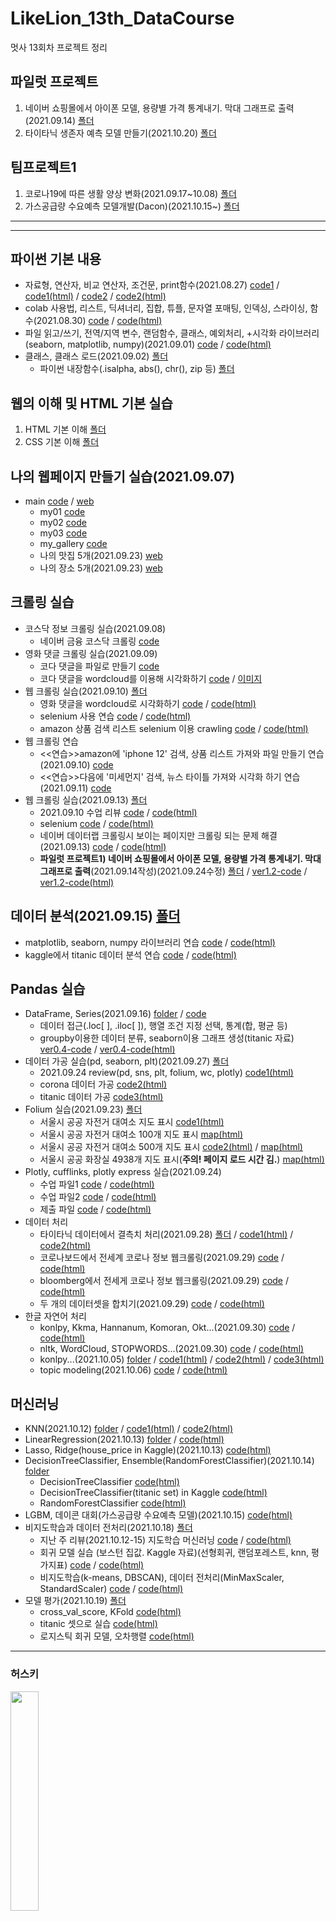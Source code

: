 # LikeLion_13th_DataCourse
멋사 13회차 프로젝트 정리


## 파일럿 프로젝트
  1. 네이버 쇼핑몰에서 아이폰 모델, 용량별 가격 통계내기. 막대 그래프로 출력(2021.09.14) [폴더](https://github.com/kbjung/LikeLion_13th_DataCourse/tree/main/codeclass/2021.09.14(pilot_project))
  2. 타이타닉 생존자 예측 모델 만들기(2021.10.20) [폴더](https://github.com/kbjung/LikeLion_13th_DataCourse/tree/main/codeclass/2021.10.20(pilot_project))


## 팀프로젝트1 
  1. 코로나19에 따른 생활 양상 변화(2021.09.17~10.08) [폴더](https://github.com/kbjung/LikeLion_13th_DataCourse/tree/main/TP01)
  2. 가스공급량 수요예측 모델개발(Dacon)(2021.10.15~) [폴더](https://github.com/kbjung/LikeLion_13th_DataCourse/tree/main/TP02)


---
---

## 파이썬 기본 내용
  - 자료형, 연산자, 비교 연산자, 조건문, print함수(2021.08.27) [code1](https://github.com/kbjung/LikeLion_13th_DataCourse/blob/main/codeclass/2021.08.27/01_class.ipynb) / [code1(html)](https://kbjung.github.io/LikeLion_13th_DataCourse/codeclass/2021.08.27/01_class.html) / [code2](https://github.com/kbjung/LikeLion_13th_DataCourse/blob/main/codeclass/2021.08.27/20210827_class_python_basic.ipynb) / [code2(html)](https://kbjung.github.io/LikeLion_13th_DataCourse/codeclass/2021.08.27/20210827_class_python_basic.html)
  - colab 사용법, 리스트, 딕셔너리, 집합, 튜플, 문자열 포매팅, 인덱싱, 스라이싱, 함수(2021.08.30) [code](https://github.com/kbjung/LikeLion_13th_DataCourse/blob/main/codeclass/2021.08.30/2021.08.30_01_colab.ipynb) / [code(html)](https://kbjung.github.io/LikeLion_13th_DataCourse/codeclass/2021.08.30/2021.08.30_01_colab.html)
  - 파일 읽고/쓰기, 전역/지역 변수, 랜덤함수, 클래스, 예외처리, +시각화 라이브러리(seaborn, matplotlib, numpy)(2021.09.01) [code](https://github.com/kbjung/LikeLion_13th_DataCourse/blob/main/codeclass/2021.09.01/2021.09.01_class.ipynb) / [code(html)](https://kbjung.github.io/LikeLion_13th_DataCourse/codeclass/2021.09.01/2021.09.01_class.html)
  - 클래스, 클래스 로드(2021.09.02) [폴더](https://github.com/kbjung/LikeLion_13th_DataCourse/tree/main/codeclass/2021.09.02)
    - 파이썬 내장함수(.isalpha, abs(), chr(), zip 등) [폴더](https://github.com/kbjung/LikeLion_13th_DataCourse/tree/main/codeclass/2021.09.02/fun_pro)


## 웹의 이해 및 HTML 기본 실습
  1. HTML 기본 이해 [폴더](https://github.com/kbjung/LikeLion_13th_DataCourse/tree/main/01_web_html)
  2. CSS 기본 이해 [폴더](https://github.com/kbjung/LikeLion_13th_DataCourse/tree/main/02_css_gallery)


## 나의 웹페이지 만들기 실습(2021.09.07)
 + main [code](https://github.com/kbjung/LikeLion_13th_DataCourse/blob/main/01_web_html/my_web/main.html) / [web](https://kbjung.github.io/LikeLion_13th_DataCourse/01_web_html/my_web/main.html)
    - my01 [code](https://github.com/kbjung/LikeLion_13th_DataCourse/blob/main/01_web_html/my_web/my01.html)
    - my02 [code](https://github.com/kbjung/LikeLion_13th_DataCourse/blob/main/01_web_html/my_web/my02.html)
    - my03 [code](https://github.com/kbjung/LikeLion_13th_DataCourse/blob/main/01_web_html/my_web/my03.html)
    - my_gallery [code](https://github.com/kbjung/LikeLion_13th_DataCourse/blob/main/01_web_html/my_web/15_my_gallery.html)
    - 나의 맛집 5개(2021.09.23) [web](https://kbjung.github.io/LikeLion_13th_DataCourse/01_web_html/my_web/yangjae.html)
    - 나의 장소 5개(2021.09.23) [web](https://kbjung.github.io/LikeLion_13th_DataCourse/01_web_html/my_web/at_highschool.html)


## 크롤링 실습
  + 코스닥 정보 크롤링 실습(2021.09.08)
    - 네이버 금융 코스닥 크롤링 [code](https://github.com/kbjung/LikeLion_13th_DataCourse/blob/main/codeclass/2021.09.08/05_stack_get.py)
  + 영화 댓글 크롤링 실습(2021.09.09)
    - 코다 댓글을 파일로 만들기 [code](https://github.com/kbjung/LikeLion_13th_DataCourse/blob/main/codeclass/2021.09.09/kbj_wordcloud/14_movie.py)
    - 코다 댓글을 wordcloud를 이용해 시각화하기 [code](https://github.com/kbjung/LikeLion_13th_DataCourse/blob/main/codeclass/2021.09.09/kbj_wordcloud/14_movie_vis.py) / [이미지](https://github.com/kbjung/LikeLion_13th_DataCourse/blob/main/codeclass/2021.09.09/kbj_wordcloud/myfig2.png)
  + 웹 크롤링 실습(2021.09.10) [폴더](https://github.com/kbjung/LikeLion_13th_DataCourse/tree/main/codeclass/2021.09.10)
    - 영화 댓글을 wordcloud로 시각화하기 [code](https://github.com/kbjung/LikeLion_13th_DataCourse/blob/main/codeclass/2021.09.10/01_bs%2Cwc.ipynb) / [code(html)](https://kbjung.github.io/LikeLion_13th_DataCourse/codeclass/2021.09.10/01_bs,wc.html)
    - selenium 사용 연습 [code](https://github.com/kbjung/LikeLion_13th_DataCourse/blob/main/codeclass/2021.09.10/02_Selenium_%EC%82%AC%EC%9A%A9%EB%B2%95.ipynb) / [code(html)](https://kbjung.github.io/LikeLion_13th_DataCourse/codeclass/2021.09.10/02_Selenium_사용법.html)
    - amazon 상품 검색 리스트 selenium 이용 crawling [code](https://github.com/kbjung/LikeLion_13th_DataCourse/blob/main/codeclass/2021.09.10/03_%EC%95%84%EB%A7%88%EC%A1%B4_%EC%9B%B9_%ED%81%AC%EB%A1%A4%EB%A7%81.ipynb) / [code(html)](https://kbjung.github.io/LikeLion_13th_DataCourse/codeclass/2021.09.10/03_아마존_웹_크롤링.html)
  + 웹 크롤링 연습
    - <<연습>>amazon에 'iphone 12' 검색, 상품 리스트 가져와 파일 만들기 연습(2021.09.10) [code](https://github.com/kbjung/LikeLion_13th_DataCourse/tree/main/practice/2021.09.10-prac)
    - <<연습>>다음에 '미세먼지' 검색, 뉴스 타이틀 가져와 시각화 하기 연습(2021.09.11) [code](https://github.com/kbjung/LikeLion_13th_DataCourse/blob/main/practice/2021.09.11-prac/2021.09.11-web_crawling%2C%20wordcloud.ipynb)
  + 웹 크롤링 실습(2021.09.13) [폴더](https://github.com/kbjung/LikeLion_13th_DataCourse/tree/main/codeclass/2021.09.13)
    - 2021.09.10 수업 리뷰 [code](https://github.com/kbjung/LikeLion_13th_DataCourse/blob/main/codeclass/2021.09.13/01_class_review.ipynb) / [code(html)](https://kbjung.github.io/LikeLion_13th_DataCourse/codeclass/2021.09.13/01_class_review.html)
    - selenium [code](https://github.com/kbjung/LikeLion_13th_DataCourse/blob/main/codeclass/2021.09.13/02_selenium.ipynb) / [code(html)](https://kbjung.github.io/LikeLion_13th_DataCourse/codeclass/2021.09.13/02_selenium.html)
    - 네이버 데이터랩 크롤링시 보이는 페이지만 크롤링 되는 문제 해결(2021.09.13) [code](https://github.com/kbjung/LikeLion_13th_DataCourse/blob/main/codeclass/2021.09.13/03_class.ipynb) / [code(html)](https://kbjung.github.io/LikeLion_13th_DataCourse/codeclass/2021.09.13/03_class.html)
    - **파일럿 프로젝트1) 네이버 쇼핑몰에서 아이폰 모델, 용량별 가격 통계내기. 막대 그래프로 출력**(2021.09.14작성)(2021.09.24수정) [폴더](https://github.com/kbjung/LikeLion_13th_DataCourse/tree/main/codeclass/2021.09.14(pilot_project)) / [ver1.2-code](https://github.com/kbjung/LikeLion_13th_DataCourse/blob/main/codeclass/2021.09.14(pilot_project)/%EC%95%84%EC%9D%B4%ED%8F%B0_%EA%B0%80%EA%B2%A9_ver1.2(pd%2Cplotly).ipynb) / [ver1.2-code(html)](https://kbjung.github.io/LikeLion_13th_DataCourse/codeclass/2021.09.14(pilot_project)/아이폰_가격_ver1.2(pd,plotly).html)


## 데이터 분석(2021.09.15) [폴더](https://github.com/kbjung/LikeLion_13th_DataCourse/tree/main/codeclass/2021.09.15)
  - matplotlib, seaborn, numpy 라이브러리 연습 [code](https://github.com/kbjung/LikeLion_13th_DataCourse/blob/main/codeclass/2021.09.15/01_class.ipynb) / [code(html)](https://kbjung.github.io//LikeLion_13th_DataCourse/codeclass/2021.09.15/01_class.html)
  - kaggle에서 titanic 데이터 분석 연습 [code](https://github.com/kbjung/LikeLion_13th_DataCourse/blob/main/codeclass/2021.09.15/02_kaggle(titanic).ipynb) / [code(html)](https://kbjung.github.io//LikeLion_13th_DataCourse/codeclass/2021.09.15/02_kaggle(titanic).html)


## Pandas 실습
  + DataFrame, Series(2021.09.16) [folder](https://github.com/kbjung/LikeLion_13th_DataCourse/tree/main/codeclass/2021.09.16) / [code](https://github.com/kbjung/LikeLion_13th_DataCourse/blob/main/codeclass/2021.09.16/01_pandas.ipynb)
    - 데이터 접근(.loc[ ], .iloc[ ]), 행열 조건 지정 선택, 통계(합, 평균 등)
    - groupby이용한 데이터 분류, seaborn이용 그래프 생성(titanic 자료) [ver0.4-code](https://github.com/kbjung/LikeLion_13th_DataCourse/blob/main/codeclass/2021.09.16/02_titanic_data_sort_ver0.4.ipynb) / [ver0.4-code(html)](https://kbjung.github.io/LikeLion_13th_DataCourse/codeclass/2021.09.16/02_titanic_data_sort_ver0.4.html)
  + 데이터 가공 실습(pd, seaborn, plt)(2021.09.27) [폴더](https://github.com/kbjung/LikeLion_13th_DataCourse/tree/main/codeclass/2021.09.27)
    - 2021.09.24 review(pd, sns, plt, folium, wc, plotly) [code1(html)](https://kbjung.github.io/LikeLion_13th_DataCourse/codeclass/2021.09.27/01_review.html) 
    - corona 데이터 가공 [code2(html)](https://kbjung.github.io/LikeLion_13th_DataCourse/codeclass/2021.09.27/02_class(corona).html)
    - titanic 데이터 가공 [code3(html)](https://kbjung.github.io/LikeLion_13th_DataCourse/codeclass/2021.09.27/03_class(titanic).html)
  + Folium 실습(2021.09.23) [폴더](https://github.com/kbjung/LikeLion_13th_DataCourse/tree/main/codeclass/2021.09.23)
    - 서울시 공공 자전거 대여소 지도 표시 [code1(html)](https://kbjung.github.io/LikeLion_13th_DataCourse/codeclass/2021.09.23/01_folium(colab).html)
    - 서울시 공공 자전거 대여소 100개 지도 표시  [map(html)](https://kbjung.github.io/LikeLion_13th_DataCourse/codeclass/2021.09.23/my_place/seoul_public_bike_rent_map.html)
    - 서울시 공공 자전거 대여소 500개 지도 표시 [code2(html)](https://kbjung.github.io/LikeLion_13th_DataCourse/codeclass/2021.09.23/02_folium(colab).html) / [map(html)](https://kbjung.github.io/LikeLion_13th_DataCourse/codeclass/2021.09.23/my_place/seoul_public_bike_rent_map_500.html)
    - 서울시 공공 화장실 4938개 지도 표시(**주의! 페이지 로드 시간 김.**) [map(html)](https://kbjung.github.io/LikeLion_13th_DataCourse/codeclass/2021.09.23/seoul_toilet_4938.html)
  + Plotly, cufflinks, plotly express 실습(2021.09.24)
    - 수업 파일1 [code](https://github.com/kbjung/LikeLion_13th_DataCourse/blob/main/codeclass/2021.09.24/01_plotly.ipynb) / [code(html)](https://kbjung.github.io/LikeLion_13th_DataCourse/codeclass/2021.09.24/01_plotly.html)
    - 수업 파일2 [code](https://github.com/kbjung/LikeLion_13th_DataCourse/blob/main/codeclass/2021.09.24/02_plotly.ipynb) / [code(html)](https://kbjung.github.io/LikeLion_13th_DataCourse/codeclass/2021.09.24/02_plotly.html)
    - 제출 파일 [code](https://github.com/kbjung/LikeLion_13th_DataCourse/blob/main/codeclass/2021.09.24/%EA%B9%80%EB%B2%94%EC%A4%91_plotly_0924.ipynb) / [code(html)](https://kbjung.github.io/LikeLion_13th_DataCourse/codeclass/2021.09.24/김범중_plotly_0924.html)
  + 데이터 처리
    - 타이타닉 데이터에서 결측치 처리(2021.09.28) [폴더](https://github.com/kbjung/LikeLion_13th_DataCourse/tree/main/codeclass/2021.09.28) / [code1(html)](https://kbjung.github.io/LikeLion_13th_DataCourse/codeclass/2021.09.28/01_titanic.html) / [code2(html)](https://kbjung.github.io/LikeLion_13th_DataCourse/codeclass/2021.09.28/02_titanic.html)
    - 코로나보드에서 전세계 코로나 정보 웹크롤링(2021.09.29) [code](https://github.com/kbjung/LikeLion_13th_DataCourse/blob/main/codeclass/2021.09.29/01_world_coronaboard.ipynb) / [code(html)](https://kbjung.github.io/LikeLion_13th_DataCourse/codeclass/2021.09.29/01_world_coronaboard.html)
    - bloomberg에서 전세게 코로나 정보 웹크롤링(2021.09.29) [code](https://github.com/kbjung/LikeLion_13th_DataCourse/blob/main/codeclass/2021.09.29/02_vaccine_bloomberg.ipynb) / [code(html)](https://kbjung.github.io/LikeLion_13th_DataCourse/codeclass/2021.09.29/02_vaccine_bloomberg.html)
    - 두 개의 데이터셋을 합치기(2021.09.29) [code](https://github.com/kbjung/LikeLion_13th_DataCourse/blob/main/codeclass/2021.09.29/03_merge.ipynb) / [code(html)](https://kbjung.github.io/LikeLion_13th_DataCourse/codeclass/2021.09.29/03_merge.html)
  + 한글 자연어 처리
    - konlpy, Kkma, Hannanum, Komoran, Okt...(2021.09.30) [code](https://github.com/kbjung/LikeLion_13th_DataCourse/blob/main/codeclass/2021.09.30/01_konlpy(colab).ipynb) / [code(html)](https://kbjung.github.io/LikeLion_13th_DataCourse/codeclass/2021.09.30/01_konlpy(colab).html)
    - nltk, WordCloud, STOPWORDS...(2021.09.30) [code](https://github.com/kbjung/LikeLion_13th_DataCourse/blob/main/codeclass/2021.09.30/02_font_visual(colab).ipynb) / [code(html)](https://kbjung.github.io/LikeLion_13th_DataCourse/codeclass/2021.09.30/02_font_visual(colab).html)
    - konlpy...(2021.10.05) [folder](https://github.com/kbjung/LikeLion_13th_DataCourse/tree/main/codeclass/2021.10.05) / [code1(html)](https://kbjung.github.io/LikeLion_13th_DataCourse/codeclass/2021.10.05/01_review(colab).html) / [code2(html)](https://kbjung.github.io/LikeLion_13th_DataCourse/codeclass/2021.10.05/02_konlpy(colab).html) / [code3(html)](https://kbjung.github.io/LikeLion_13th_DataCourse/codeclass/2021.10.05/03_test_tesla(colab).html)
    - topic modeling(2021.10.06) [code](https://github.com/kbjung/LikeLion_13th_DataCourse/blob/main/codeclass/2021.10.06/01_topic_modeling(colab).ipynb) / [code(html)](https://kbjung.github.io/LikeLion_13th_DataCourse/codeclass/2021.10.06/01_topic_modeling(colab).html)


## 머신러닝
  + KNN(2021.10.12) [folder](https://github.com/kbjung/LikeLion_13th_DataCourse/tree/main/codeclass/2021.10.12) / [code1(html)](https://kbjung.github.io/LikeLion_13th_DataCourse/codeclass/2021.10.12/01_ML.html) / [code2(html)](https://kbjung.github.io/LikeLion_13th_DataCourse/codeclass/2021.10.12/02_KNN.html)
  + LinearRegression(2021.10.13) [folder](https://github.com/kbjung/LikeLion_13th_DataCourse/tree/main/codeclass/2021.10.13) / [code(html)](https://kbjung.github.io/LikeLion_13th_DataCourse/codeclass/2021.10.13/2021.10.13_01_LR.html) 
  + Lasso, Ridge(house_price in Kaggle)(2021.10.13) [code(html)](https://kbjung.github.io/LikeLion_13th_DataCourse/codeclass/2021.10.13/2021.10.13-02_house_price.html)
  + DecisionTreeClassifier, Ensemble(RandomForestClassifier)(2021.10.14) [folder](https://github.com/kbjung/LikeLion_13th_DataCourse/tree/main/codeclass/2021.10.14)
    - DecisionTreeClassifier [code(html)](https://kbjung.github.io/LikeLion_13th_DataCourse/codeclass/2021.10.14/2021.10.14_01_decisiontree(colab).html)
    - DecisionTreeClassifier(titanic set) in Kaggle [code(html)](https://kbjung.github.io/LikeLion_13th_DataCourse/codeclass/2021.10.14/2021.10.14_02-decisiontree-titanic.html)
    - RandomForestClassifier [code(html)](https://kbjung.github.io/LikeLion_13th_DataCourse/codeclass/2021.10.14/2021.10.14_03_random_forest(colab).html)
  + LGBM, 데이콘 대회(가스공급량 수요예측 모델)(2021.10.15) [code(html)](https://kbjung.github.io/LikeLion_13th_DataCourse/codeclass/2021.10.15/2021.10.15_01_gas_supply(dacon).html)
  + 비지도학습과 데이터 전처리(2021.10.18) [폴더](https://github.com/kbjung/LikeLion_13th_DataCourse/tree/main/codeclass/2021.10.18)
    - 지난 주 리뷰(2021.10.12-15) 지도학습 머신러닝 [code](https://github.com/kbjung/LikeLion_13th_DataCourse/blob/main/codeclass/2021.10.18/2021.10.18-01_review(2021.10.12-15).ipynb) / [code(html)](https://kbjung.github.io/LikeLion_13th_DataCourse/codeclass/2021.10.18/2021.10.18-01_review(2021.10.12-15).html)
    - 회귀 모델 실습 (보스턴 집값. Kaggle 자료)(선형회귀, 랜덤포레스트, knn, 평가지표) [code](https://github.com/kbjung/LikeLion_13th_DataCourse/blob/main/codeclass/2021.10.18/2021.10.18-02_ML.ipynb) / [code(html)](https://kbjung.github.io/LikeLion_13th_DataCourse/codeclass/2021.10.18/2021.10.18-02_ML.html)
    - 비지도학습(k-means, DBSCAN), 데이터 전처리(MinMaxScaler, StandardScaler) [code](https://github.com/kbjung/LikeLion_13th_DataCourse/blob/main/codeclass/2021.10.18/2021.10.18-03_%EB%B9%84%EC%A7%80%EB%8F%84%ED%95%99%EC%8A%B5%EA%B3%BC_%EB%8D%B0%EC%9D%B4%ED%84%B0_%EC%A0%84%EC%B2%98%EB%A6%AC.ipynb) / [code(html)](https://kbjung.github.io/LikeLion_13th_DataCourse/codeclass/2021.10.18/2021.10.18-03_비지도학습과_데이터_전처리.html)
  + 모델 평가(2021.10.19) [폴더](https://github.com/kbjung/LikeLion_13th_DataCourse/tree/main/codeclass/2021.10.19)
    - cross_val_score, KFold [code(html)](https://kbjung.github.io/LikeLion_13th_DataCourse/codeclass/2021.10.19/2021.10.19-02_모델_평가.html)
    - titanic 셋으로 실습 [code(html)](https://kbjung.github.io/LikeLion_13th_DataCourse/codeclass/2021.10.19/2021.10.19-03_모델_평가_실습(titanic).html)
    - 로지스틱 회귀 모델, 오차행렬 [code(html)](https://kbjung.github.io/LikeLion_13th_DataCourse/codeclass/2021.10.19/2021.10.19-04_이진분류_평가지표.html)

---

### 허스키
<img src="https://user-images.githubusercontent.com/88702587/131994715-331c879d-b64d-45cc-93bc-eae5da4b6def.jpg" width=30%>
